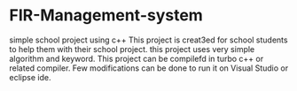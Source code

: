 # FIR-Management-system
simple school project using c++
This project is creat3ed for school students to help them with their school project.
this project uses very simple algorithm and keyword.
This project can be compilefd in turbo c++ or related compiler.
Few modifications can be done to run it on Visual Studio or eclipse ide.
